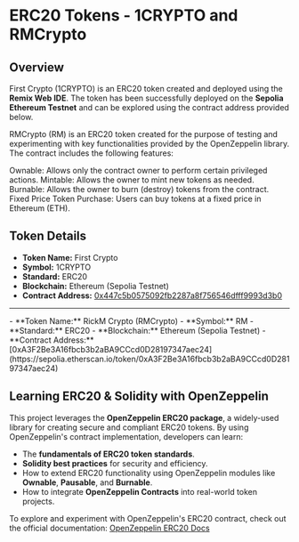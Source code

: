 # ERC20 Tokens - 1CRYPTO and RMCrypto

## Overview
First Crypto (1CRYPTO) is an ERC20 token created and deployed using the **Remix Web IDE**. The token has been successfully deployed on the **Sepolia Ethereum Testnet** and can be explored using the contract address provided below.

RMCrypto (RM) is an ERC20 token created for the purpose of testing and experimenting with key functionalities provided by the OpenZeppelin library. The contract includes the following features:

Ownable: Allows only the contract owner to perform certain privileged actions.
Mintable: Allows the owner to mint new tokens as needed.
Burnable: Allows the owner to burn (destroy) tokens from the contract.
Fixed Price Token Purchase: Users can buy tokens at a fixed price in Ethereum (ETH).

## Token Details
- **Token Name:** First Crypto
- **Symbol:** 1CRYPTO
- **Standard:** ERC20
- **Blockchain:** Ethereum (Sepolia Testnet)
- **Contract Address:** [0x447c5b0575092fb2287a8f756546dfff9993d3b0](https://sepolia.etherscan.io/token/0x447c5b0575092fb2287a8f756546dfff9993d3b0)
<hr/>
- **Token Name:** RickM Crypto (RMCrypto)
- **Symbol:** RM
- **Standard:** ERC20
- **Blockchain:** Ethereum (Sepolia Testnet)
- **Contract Address:** [0xA3F2Be3A16fbcb3b2aBA9CCcd0D28197347aec24](https://sepolia.etherscan.io/token/0xA3F2Be3A16fbcb3b2aBA9CCcd0D28197347aec24)

## Learning ERC20 & Solidity with OpenZeppelin
This project leverages the **OpenZeppelin ERC20 package**, a widely-used library for creating secure and compliant ERC20 tokens. By using OpenZeppelin's contract implementation, developers can learn:
- The **fundamentals of ERC20 token standards**.
- **Solidity best practices** for security and efficiency.
- How to extend ERC20 functionality using OpenZeppelin modules like **Ownable**, **Pausable**, and **Burnable**.
- How to integrate **OpenZeppelin Contracts** into real-world token projects.

To explore and experiment with OpenZeppelin's ERC20 contract, check out the official documentation:
[OpenZeppelin ERC20 Docs](https://docs.openzeppelin.com/contracts/4.x/erc20)

